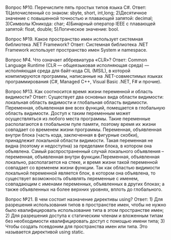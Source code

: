 Вопрос №10. Перечислите пять простых типов языка C#.
    Ответ:
    1)Целочисленный со знаком: sbyte, short, int,long; 
    2)Десятичное значение с повышенной точностью и плавающей запятой: decimal;
    3)Символы Юникода: char;
    4)Бинарный оператор IEEE с плавающей запятой: float, double;
    5)Логическое значение: bool.
    
Вопрос №19. Какое пространство имен использует системная библиотека .NET
Framework?
    Ответ: Системная библиотека .NET Framework использует пространство имен System и namespace.
    
Вопрос №4. Что означает аббревиатура «CLR»? 
    Ответ: Common Language Runtime (CLR — общеязыковая исполняющая среда) — исполняющая среда для байт-кода CIL (MSIL), в которой
    компилируются программы, написанные на .NET-совместимых языках программирования (C#, Managed C++, Visual Basic .NET, F# и прочие).
    
Вопрос №13. Как соотносится время жизни переменной и область видимости?
    Ответ: Существует два основных вида области видимости: локальная область видимости и глобальная область видимости.
           Переменная, объявленная вне всех функций, помещается в глобальную область видимости. Доступ к таким переменным может осуществляться
           из любого места программы. Такие переменные располагаются в глобальном пуле памяти, поэтому время их жизни совпадает со временем жизни программы.
           Переменная, объявленная внутри блока (часть кода, заключенная в фигурные скобки), принадлежит локальной области видимости.
           Такая переменная не видна (поэтому и недоступна) за пределами блока, в котором она объявлена. Самый распространенный случай локального объявления – переменная, 
           объявленная внутри функции.Переменная, объявленная локально, располагается на стеке, и время жизни такой переменной совпадает со временем жизни функции.
           Так как областью видимости локальной переменной является блок, в котором она объявлена, то существует возможность объявлять переменные с именем, 
           совпадающим с именами переменных, объявленных в других блоках; а также объявленных на более верхних уровнях, вплоть до глобального.
           
Вопрос №21. В чем состоит назначение директивы using?
           Ответ:
           1) Для разрешения использования типов в пространстве имен, чтобы не нужно было квалифицировать использование типа в этом пространстве имен;
           2) Для разрешения доступа к статическим членам и вложенным типам без необходимости квалифицировать доступ с помощью имени типа;
           3) Чтобы создать псевдоним для пространства имен или типа. Это называется директивой using static.
